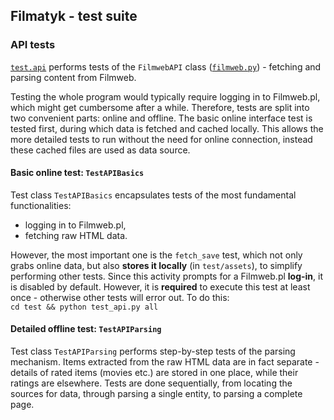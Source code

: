 ## Filmatyk - test suite

### API tests
[`test.api`](test_api.py) performs tests of the `FilmwebAPI` class
([`filmweb.py`](../filmatyk/filmweb.py)) - fetching and parsing content from Filmweb.

Testing the whole program would typically require logging in to Filmweb.pl,
which might get cumbersome after a while.
Therefore, tests are split into two convenient parts: online and offline.
The basic online interface test is tested first, during which data is fetched
and cached locally.
This allows the more detailed tests to run without the need for online connection,
instead these cached files are used as data source.

#### Basic online test: `TestAPIBasics`

Test class `TestAPIBasics` encapsulates tests of the most fundamental functionalities:
* logging in to Filmweb.pl,
* fetching raw HTML data.

However, the most important one is the `fetch_save` test, which not only grabs online data,
but also **stores it locally** (in `test/assets`), to simplify performing other tests.
Since this activity prompts for a Filmweb.pl **log-in**, it is disabled by default.
However, it is **required** to execute this test at least once -
otherwise other tests will error out.
To do this:  
`cd test && python test_api.py all`

#### Detailed offline test: `TestAPIParsing`

Test class `TestAPIParsing` performs step-by-step tests of the parsing mechanism.
Items extracted from the raw HTML data are in fact separate -
details of rated items (movies etc.) are stored in one place,
while their ratings are elsewhere.
Tests are done sequentially, from locating the sources for data,
through parsing a single entity, to parsing a complete page.

